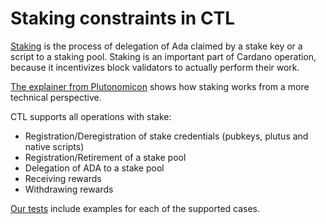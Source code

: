 <!-- DOCTOC SKIP -->

# Staking constraints in CTL

[Staking](https://cardano.org/stake-pool-delegation/) is the process of delegation of Ada claimed by a stake key or a script to a staking pool. Staking is an important part of Cardano operation, because it incentivizes block validators to actually perform their work.

[The explainer from Plutonomicon](https://github.com/Plutonomicon/plutonomicon/blob/main/stake-scripts.md) shows how staking works from a more technical perspective.

CTL supports all operations with stake:

- Registration/Deregistration of stake credentials (pubkeys, plutus and native scripts)
- Registration/Retirement of a stake pool
- Delegation of ADA to a stake pool
- Receiving rewards
- Withdrawing rewards

[Our tests](../test/Plutip/Staking.purs) include examples for each of the supported cases.
